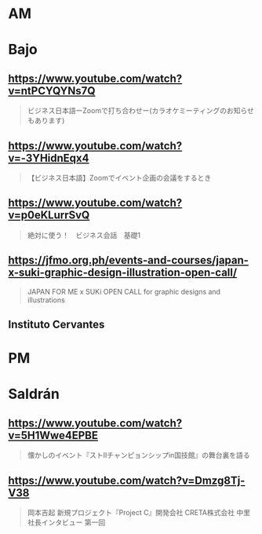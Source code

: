 # AM
# Bajo

## https://www.youtube.com/watch?v=ntPCYQYNs7Q

> ビジネス日本語ーZoomで打ち合わせー(カラオケミーティングのお知らせもあります) 

## https://www.youtube.com/watch?v=-3YHidnEqx4

> 【ビジネス日本語】Zoomでイベント企画の会議をするとき 

## https://www.youtube.com/watch?v=p0eKLurrSvQ

> 絶対に使う！　ビジネス会話　基礎1 
 
## https://jfmo.org.ph/events-and-courses/japan-x-suki-graphic-design-illustration-open-call/

> JAPAN FOR ME x SUKi OPEN CALL for graphic designs and illustrations

## Instituto Cervantes

# PM
# Saldrán

## https://www.youtube.com/watch?v=5H1Wwe4EPBE 

> 懐かしのイベント『ストⅡチャンピョンシップin国技館』の舞台裏を語る 

## https://www.youtube.com/watch?v=Dmzg8Tj-V38

> 岡本吉起 新規プロジェクト『Project C』開発会社 CRETA株式会社 中里社長インタビュー 第一回 

